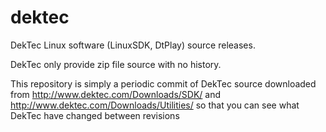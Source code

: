 dektec
======

DekTec Linux software (LinuxSDK, DtPlay) source releases.

DekTec only provide zip file source with no history.

This repository is simply a periodic commit of DekTec source downloaded from http://www.dektec.com/Downloads/SDK/ and http://www.dektec.com/Downloads/Utilities/ so that you can see what DekTec have changed between revisions



